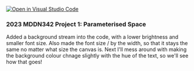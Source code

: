 [![Open in Visual Studio Code](https://classroom.github.com/assets/open-in-vscode-c66648af7eb3fe8bc4f294546bfd86ef473780cde1dea487d3c4ff354943c9ae.svg)](https://classroom.github.com/online_ide?assignment_repo_id=10300689&assignment_repo_type=AssignmentRepo)
### 2023 MDDN342 Project 1: Parameterised Space

Added a background stream into the code, with a lower brightness and smaller font size. Also made the font size / by the width, so that it stays the same no matter what size the canvas is. Next I'll mess around with making the background colour chnage slightly with the hue of the text, so we'll see how that goes!